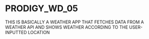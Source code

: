 # PRODIGY_WD_05
THIS IS BASICALLY A WEATHER APP THAT FETCHES DATA FROM A WEATHER API AND SHOWS WEATHER ACCORDING TO THE USER-INPUTTED LOCATION
